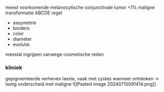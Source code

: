 meest voorkomende melanocytische conjunctivale tumor 
<1% maligne transformatie
ABCDE regel
- assymetrie
- borders
- color
- diameter
- evolutie

meestal ingrijpen vanwege cosmetische reden

### kliniek
gepigmenteerde verheven laesie, vaak met cystes
wanneer ontstoken -> lastig onderscheid met maligne
![[Pasted image 20240710091414.png]]